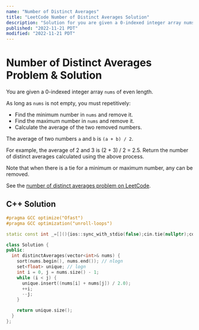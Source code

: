 ```yaml
---
name: "Number of Distinct Averages"
title: "LeetCode Number of Distinct Averages Solution"
description: "Solution for you are given a 0-indexed integer array nums of even length. As long as nums is not empty, you must repetitively: Find the minimum number in nums and remove it. Find the maximum number in nums and remove it. Calculate the average of the two removed numbers. The average of two numbers a and b is (a + b) / 2. For example, the average of 2 and 3 is (2 + 3) / 2 = 2.5. Return the number of distinct averages calculated using the above process. Note that when there is a tie for a minimum or maximum number, any can be removed."
published: "2022-11-21 PDT"
modified: "2022-11-21 PDT"
---
```


# Number of Distinct Averages Problem & Solution

You are given a 0-indexed integer array `nums` of even length.

As long as `nums` is not empty, you must repetitively:

- Find the minimum number in `nums` and remove it.
- Find the maximum number in `nums` and remove it.
- Calculate the average of the two removed numbers.

The average of two numbers `a` and `b` is `(a + b) / 2`.

For example, the average of 2 and 3 is (2 + 3) / 2 = 2.5.
Return the number of distinct averages calculated using the above process.

Note that when there is a tie for a minimum or maximum number, any can be removed.

See the [number of distinct averages problem on LeetCode](https://leetcode.com/problems/number-of-distinct-averages).

## C++ Solution

```cpp
#pragma GCC optimize("Ofast")
#pragma GCC optimization("unroll-loops")

static const int _=[](){ios::sync_with_stdio(false);cin.tie(nullptr);cout.tie(nullptr);return 0;}();

class Solution {
public:
  int distinctAverages(vector<int>& nums) {
    sort(nums.begin(), nums.end()); // nlogn
    set<float> unique; // logn
    int i = 0, j = nums.size() - 1;
    while (i < j) {
      unique.insert((nums[i] + nums[j]) / 2.0);
      ++i;
      --j;
    }

    return unique.size();
  }
};
```
